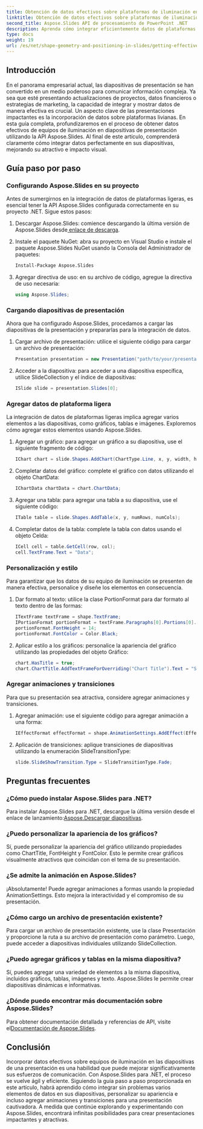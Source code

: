 ```yaml
---
title: Obtención de datos efectivos sobre plataformas de iluminación en diapositivas de presentación
linktitle: Obtención de datos efectivos sobre plataformas de iluminación en diapositivas de presentación
second_title: Aspose.Slides API de procesamiento de PowerPoint .NET
description: Aprenda cómo integrar eficientemente datos de plataformas ligeras en diapositivas de presentación usando Aspose.Slides. Una guía completa con instrucciones paso a paso y ejemplos prácticos.
type: docs
weight: 19
url: /es/net/shape-geometry-and-positioning-in-slides/getting-effective-light-rig-data/
---
```

## Introducción

En el panorama empresarial actual, las diapositivas de presentación se han convertido en un medio poderoso para comunicar información compleja. Ya sea que esté presentando actualizaciones de proyectos, datos financieros o estrategias de marketing, la capacidad de integrar y mostrar datos de manera efectiva es crucial. Un aspecto clave de las presentaciones impactantes es la incorporación de datos sobre plataformas livianas. En esta guía completa, profundizaremos en el proceso de obtener datos efectivos de equipos de iluminación en diapositivas de presentación utilizando la API Aspose.Slides. Al final de este artículo, comprenderá claramente cómo integrar datos perfectamente en sus diapositivas, mejorando su atractivo e impacto visual.

## Guía paso por paso

### Configurando Aspose.Slides en su proyecto

Antes de sumergirnos en la integración de datos de plataformas ligeras, es esencial tener la API Aspose.Slides configurada correctamente en su proyecto .NET. Sigue estos pasos:

1.  Descargar Aspose.Slides: comience descargando la última versión de Aspose.Slides desde[ enlace de descarga](https://releases.aspose.com/slides/net/).

2. Instale el paquete NuGet: abra su proyecto en Visual Studio e instale el paquete Aspose.Slides NuGet usando la Consola del Administrador de paquetes:
   ```bash
   Install-Package Aspose.Slides
   ```

3. Agregar directiva de uso: en su archivo de código, agregue la directiva de uso necesaria:
   ```csharp
   using Aspose.Slides;
   ```

### Cargando diapositivas de presentación

Ahora que ha configurado Aspose.Slides, procedamos a cargar las diapositivas de la presentación y prepararlas para la integración de datos.

1. Cargar archivo de presentación: utilice el siguiente código para cargar un archivo de presentación:
   ```csharp
   Presentation presentation = new Presentation("path/to/your/presentation.pptx");
   ```

2. Acceder a la diapositiva: para acceder a una diapositiva específica, utilice SlideCollection y el índice de diapositivas:
   ```csharp
   ISlide slide = presentation.Slides[0];
   ```

### Agregar datos de plataforma ligera

La integración de datos de plataformas ligeras implica agregar varios elementos a las diapositivas, como gráficos, tablas e imágenes. Exploremos cómo agregar estos elementos usando Aspose.Slides.

1. Agregar un gráfico: para agregar un gráfico a su diapositiva, use el siguiente fragmento de código:
   ```csharp
   IChart chart = slide.Shapes.AddChart(ChartType.Line, x, y, width, height);
   ```

2. Completar datos del gráfico: complete el gráfico con datos utilizando el objeto ChartData:
   ```csharp
   IChartData chartData = chart.ChartData;
   ```

3. Agregar una tabla: para agregar una tabla a su diapositiva, use el siguiente código:
   ```csharp
   ITable table = slide.Shapes.AddTable(x, y, numRows, numCols);
   ```

4. Completar datos de la tabla: complete la tabla con datos usando el objeto Celda:
   ```csharp
   ICell cell = table.GetCell(row, col);
   cell.TextFrame.Text = "Data";
   ```

### Personalización y estilo

Para garantizar que los datos de su equipo de iluminación se presenten de manera efectiva, personalice y diseñe los elementos en consecuencia.

1. Dar formato al texto: utilice la clase PortionFormat para dar formato al texto dentro de las formas:
   ```csharp
   ITextFrame textFrame = shape.TextFrame;
   IPortionFormat portionFormat = textFrame.Paragraphs[0].Portions[0].PortionFormat;
   portionFormat.FontHeight = 14;
   portionFormat.FontColor = Color.Black;
   ```

2. Aplicar estilo a los gráficos: personalice la apariencia del gráfico utilizando las propiedades del objeto Gráfico:
   ```csharp
   chart.HasTitle = true;
   chart.ChartTitle.AddTextFrameForOverriding("Chart Title").Text = "Sales Data";
   ```

### Agregar animaciones y transiciones

Para que su presentación sea atractiva, considere agregar animaciones y transiciones.

1. Agregar animación: use el siguiente código para agregar animación a una forma:
   ```csharp
   IEffectFormat effectFormat = shape.AnimationSettings.AddEffect(EffectType.Appear);
   ```

2. Aplicación de transiciones: aplique transiciones de diapositivas utilizando la enumeración SlideTransitionType:
   ```csharp
   slide.SlideShowTransition.Type = SlideTransitionType.Fade;
   ```

## Preguntas frecuentes

### ¿Cómo puedo instalar Aspose.Slides para .NET?
 Para instalar Aspose.Slides para .NET, descargue la última versión desde el enlace de lanzamiento:[Aspose.Descargar diapositivas](https://releases.aspose.com/slides/net/).

### ¿Puedo personalizar la apariencia de los gráficos?
Sí, puede personalizar la apariencia del gráfico utilizando propiedades como ChartTitle, FontHeight y FontColor. Esto le permite crear gráficos visualmente atractivos que coincidan con el tema de su presentación.

### ¿Se admite la animación en Aspose.Slides?
¡Absolutamente! Puede agregar animaciones a formas usando la propiedad AnimationSettings. Esto mejora la interactividad y el compromiso de su presentación.

### ¿Cómo cargo un archivo de presentación existente?
Para cargar un archivo de presentación existente, use la clase Presentación y proporcione la ruta a su archivo de presentación como parámetro. Luego, puede acceder a diapositivas individuales utilizando SlideCollection.

### ¿Puedo agregar gráficos y tablas en la misma diapositiva?
Sí, puedes agregar una variedad de elementos a la misma diapositiva, incluidos gráficos, tablas, imágenes y texto. Aspose.Slides le permite crear diapositivas dinámicas e informativas.

### ¿Dónde puedo encontrar más documentación sobre Aspose.Slides?
 Para obtener documentación detallada y referencias de API, visite el[Documentación de Aspose.Slides](https://reference.aspose.com/slides/net/).

## Conclusión

Incorporar datos efectivos sobre equipos de iluminación en las diapositivas de una presentación es una habilidad que puede mejorar significativamente sus esfuerzos de comunicación. Con Aspose.Slides para .NET, el proceso se vuelve ágil y eficiente. Siguiendo la guía paso a paso proporcionada en este artículo, habrá aprendido cómo integrar sin problemas varios elementos de datos en sus diapositivas, personalizar su apariencia e incluso agregar animaciones y transiciones para una presentación cautivadora. A medida que continúe explorando y experimentando con Aspose.Slides, encontrará infinitas posibilidades para crear presentaciones impactantes y atractivas.